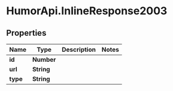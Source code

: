 # HumorApi.InlineResponse2003

## Properties

Name | Type | Description | Notes
------------ | ------------- | ------------- | -------------
**id** | **Number** |  | 
**url** | **String** |  | 
**type** | **String** |  | 


